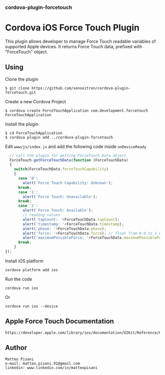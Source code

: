 ### cordova-plugin-forcetouch
# Cordova iOS Force Touch Plugin

This plugin allows developer to manage Force Touch readable variables of supported Apple devices.
It returns Force Touch data, prefixed with "ForceTouch" object.

## Using
Clone the plugin

    $ git clone https://github.com/xonoxitron/cordova-plugin-forcetouch.git

Create a new Cordova Project

    $ cordova create ForceTouchApplication com.development.forcetouch ForceTouchApplication

Install the plugin

    $ cd ForceTouchApplication
    $ cordova plugin add ../cordova-plugin-forcetouch


Edit `www/js/index.js` and add the following code inside `onDeviceReady`

```js
  // call the plugin for getting ForceTouch Data object
  ForceTouch.getForceTouchData(function (ForceTouchData)
  {
    switch(ForceTouchData.forceTouchCapability)
    {
      case '0':
        alert('Force Touch Capability: Unknown');
      break;
      case '1':
        alert('Force Touch: Unavailable');
      break;
      case '2':
        alert('Force Touch: Available');
        // reading values
        alert('tapCount: '+ForceTouchData.tapCount);
        alert('timestamp: '+ForceTouchData.timestamp);
        alert('phase: '+ForceTouchData.phase);
        alert('force: '+ForceTouchData.force); // float from 0.0 to 1.0
        alert('maximumPossibleForce: '+ForceTouchData.maximumPossibleForce); // float
      break;
    }
});
```
Install iOS platform

    cordova platform add ios

Run the code

    cordova run ios

Or

    cordova run ios --device

## Apple Force Touch Documentation
```
https://developer.apple.com/library/ios/documentation/UIKit/Reference/UITouch_Class/index.html
```

## Author
```
Matteo Pisani
e-mail: matteo.pisani.91@gmail.com
linkedin: www.linkedin.com/in/matteopisani
```
